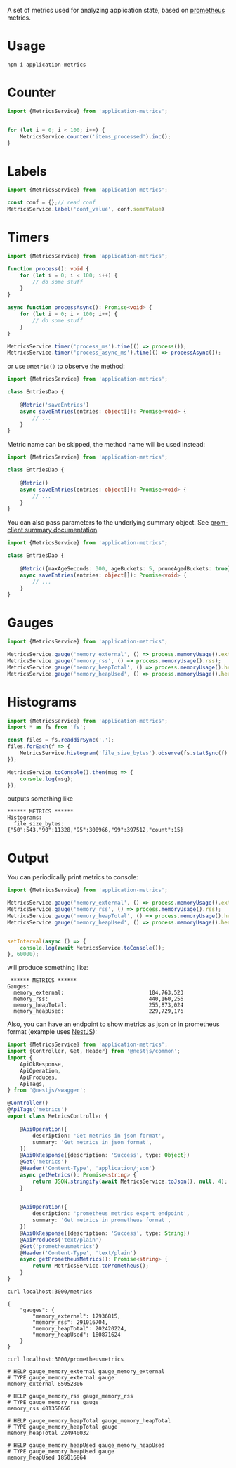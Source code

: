 A set of metrics used for analyzing application state, based on [prometheus](https://prometheus.io/docs/concepts/metric_types/) metrics.

Usage
=====
```
npm i application-metrics
```

Counter
=======
```typescript
import {MetricsService} from 'application-metrics';


for (let i = 0; i < 100; i++) {
    MetricsService.counter('items_processed').inc();
}
```

Labels
======
```typescript
import {MetricsService} from 'application-metrics';

const conf = {};// read conf  
MetricsService.label('conf_value', conf.someValue)
```

Timers
======
```typescript
import {MetricsService} from 'application-metrics';

function process(): void {
    for (let i = 0; i < 100; i++) {
        // do some stuff
    }
}

async function processAsync(): Promise<void> {
    for (let i = 0; i < 100; i++) {
        // do some stuff
    }
}

MetricsService.timer('process_ms').time(() => process());
MetricsService.timer('process_async_ms').time(() => processAsync());
```

or use `@Metric()` to observe the method:

```typescript
import {MetricsService} from 'application-metrics';

class EntriesDao {
    
    @Metric('saveEntries')
    async saveEntries(entries: object[]): Promise<void> {
        // ...
    }
}
```

Metric name can be skipped, the method name will be used instead:
```typescript
import {MetricsService} from 'application-metrics';

class EntriesDao {
    
    @Metric()
    async saveEntries(entries: object[]): Promise<void> {
        // ...
    }
}
```

You can also pass parameters to the underlying summary object. See [prom-client summary documentation](https://github.com/siimon/prom-client?tab=readme-ov-file#configuration-2).
```typescript
import {MetricsService} from 'application-metrics';

class EntriesDao {
    
    @Metric({maxAgeSeconds: 300, ageBuckets: 5, pruneAgedBuckets: true})
    async saveEntries(entries: object[]): Promise<void> {
        // ...
    }
}
```


Gauges
======
```typescript
import {MetricsService} from 'application-metrics';

MetricsService.gauge('memory_external', () => process.memoryUsage().external);
MetricsService.gauge('memory_rss', () => process.memoryUsage().rss);
MetricsService.gauge('memory_heapTotal', () => process.memoryUsage().heapTotal);
MetricsService.gauge('memory_heapUsed', () => process.memoryUsage().heapUsed);
```

Histograms
======

```typescript
import {MetricsService} from 'application-metrics';
import * as fs from 'fs';

const files = fs.readdirSync('.');
files.forEach(f => {
    MetricsService.histogram('file_size_bytes').observe(fs.statSync(f).size);
});

MetricsService.toConsole().then(msg => {
    console.log(msg);
});
```

outputs something like 
```
****** METRICS ******
Histograms:       
  file_size_bytes:  {"50":543,"90":11328,"95":300966,"99":397512,"count":15}
```



Output
======
You can periodically print metrics to console:
```typescript
import {MetricsService} from 'application-metrics';

MetricsService.gauge('memory_external', () => process.memoryUsage().external);
MetricsService.gauge('memory_rss', () => process.memoryUsage().rss);
MetricsService.gauge('memory_heapTotal', () => process.memoryUsage().heapTotal);
MetricsService.gauge('memory_heapUsed', () => process.memoryUsage().heapUsed);


setInterval(async () => {
    console.log(await MetricsService.toConsole());
}, 60000);
```
will produce something like:
```
 ****** METRICS ******
Gauges:                                                   
  memory_external:                           104,763,523
  memory_rss:                                440,160,256
  memory_heapTotal:                          255,873,024
  memory_heapUsed:                           229,729,176
```

Also, you can have an endpoint to show metrics as json or in prometheus format (example uses [NestJS](https://nestjs.com/)):

```typescript
import {MetricsService} from 'application-metrics';
import {Controller, Get, Header} from '@nestjs/common';
import {
    ApiOkResponse,
    ApiOperation,
    ApiProduces,
    ApiTags,
} from '@nestjs/swagger';

@Controller()
@ApiTags('metrics')
export class MetricsController {
    
    @ApiOperation({
        description: 'Get metrics in json format',
        summary: 'Get metrics in json format',
    })
    @ApiOkResponse({description: 'Success', type: Object})
    @Get('metrics')
    @Header('Content-Type', 'application/json')
    async getMetrics(): Promise<string> {
        return JSON.stringify(await MetricsService.toJson(), null, 4);
    }

    
    @ApiOperation({
        description: 'prometheus metrics export endpoint',
        summary: 'Get metrics in prometheus format',
    })
    @ApiOkResponse({description: 'Success', type: String})
    @ApiProduces('text/plain')
    @Get('prometheusmetrics')
    @Header('Content-Type', 'text/plain')
    async getPrometheusMetrics(): Promise<string> {
        return MetricsService.toPrometheus();
    }
}
```
```shell
curl localhost:3000/metrics
```
```
{
    "gauges": {
        "memory_external": 17936815,
        "memory_rss": 291016704,
        "memory_heapTotal": 202420224,
        "memory_heapUsed": 180871624
    }
}
```



```shell
curl localhost:3000/prometheusmetrics
```
```
# HELP gauge_memory_external gauge_memory_external
# TYPE gauge_memory_external gauge
memory_external 85052806

# HELP gauge_memory_rss gauge_memory_rss
# TYPE gauge_memory_rss gauge
memory_rss 401350656

# HELP gauge_memory_heapTotal gauge_memory_heapTotal
# TYPE gauge_memory_heapTotal gauge
memory_heapTotal 224940032

# HELP gauge_memory_heapUsed gauge_memory_heapUsed
# TYPE gauge_memory_heapUsed gauge
memory_heapUsed 185016864
```
